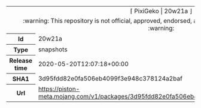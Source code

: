 <html><table>
<tr><td colspan="2" align="center"><img width="0" height="0"><br/>⌈ PixiGeko | 20w21a ⌋<br/><img width="0" height="0"></td></tr>
<tr><td colspan="2" align="center"><img width="0" height="0"><br/>
:warning: This repository is not official, approved, endorsed, associated or connected with Mojang :warning:
<br/><img width="0" height="0"></td></tr>
<tr><th>Id</th><td>20w21a</td></tr>
<tr><th>Type</th><td>snapshots</td></tr>
<tr><th>Release time</th><td>2020-05-20T12:07:18+00:00</td></tr>
<tr><th>SHA1</th><td>3d95fdd82e0fa506eb4099f3e948c378124a2baf</td></tr>
<tr><th>Url</th><td><a href="https://piston-meta.mojang.com/v1/packages/3d95fdd82e0fa506eb4099f3e948c378124a2baf/20w21a.json">https://piston-meta.mojang.com/v1/packages/3d95fdd82e0fa506eb4099f3e948c378124a2baf/20w21a.json</a></td></tr>